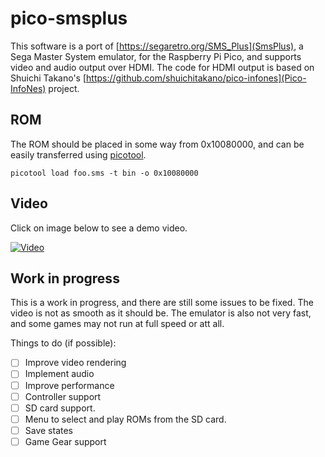 # pico-smsplus

This software is a port of [https://segaretro.org/SMS_Plus](SmsPlus), a Sega Master System emulator, for the Raspberry Pi Pico, and supports video and audio output over HDMI.
The code for HDMI output is based on Shuichi Takano's  [https://github.com/shuichitakano/pico-infones](Pico-InfoNes) project. 

## ROM
The ROM should be placed in some way from 0x10080000, and can be easily transferred using [picotool](https://github.com/raspberrypi/picotool).
```
picotool load foo.sms -t bin -o 0x10080000
```

## Video
Click on image below to see a demo video.

[![Video](https://img.youtube.com/vi/7Hi5HdAcsqc/0.jpg)](https://www.youtube.com/watch?v=7Hi5HdAcsqc)

## Work in progress

This is a work in progress, and there are still some issues to be fixed. The video is not as smooth as it should be. The emulator is also not very fast, and some games may not run at full speed or att all.

Things to do (if possible):

- [ ] Improve video rendering
- [ ] Implement audio
- [ ] Improve performance
- [ ] Controller support
- [ ] SD card support.
- [ ] Menu to select and play ROMs from the SD card.
- [ ] Save states
- [ ] Game Gear support
